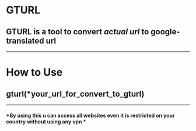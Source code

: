 # GTURL
## **GTURL** is a tool to convert *actual url* to **google-translated url**
---
# How to Use
## gturl(*your_url_for_convert_to_gturl)
---
#### *By using this u can access all websites even it is restricted on your country without using any vpn *
